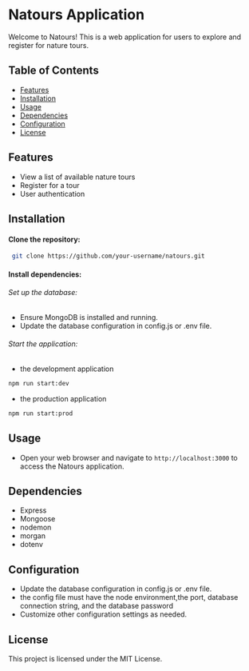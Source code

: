 # Natours Application

Welcome to Natours! This is a web application for users to explore and register for nature tours.

## Table of Contents
- [Features](#features)
- [Installation](#installation)
- [Usage](#usage)
- [Dependencies](#dependencies)
- [Configuration](#configuration)
- [License](#license)

## Features

- View a list of available nature tours
- Register for a tour
- User authentication

## Installation

#### Clone the repository:
```bash
 git clone https://github.com/your-username/natours.git
```
#### Install dependencies:

###### Set up the database:
* Ensure MongoDB is installed and running.
* Update the database configuration in config.js or .env file.

###### Start the application: 
* the development application 
```bash 
npm run start:dev    
```
* the production application
```bash 
npm run start:prod    
```

## Usage
* Open your web browser and navigate to `http://localhost:3000` to access the Natours application.

## Dependencies
* Express
* Mongoose
* nodemon
* morgan
* dotenv


## Configuration
* Update the database configuration in config.js or .env file.
* the config file must have the node environment,the port, database connection string, and the database password 
* Customize other configuration settings as needed.

## License
This project is licensed under the MIT License.

